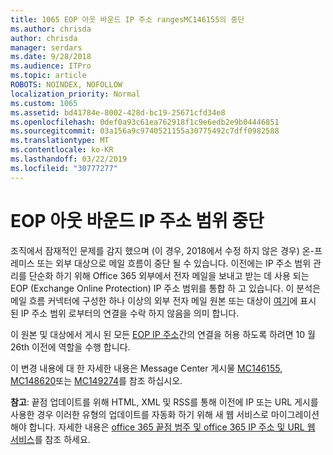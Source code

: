 ```yaml
---
title: 1065 EOP 아웃 바운드 IP 주소 rangesMC146155의 중단
ms.author: chrisda
author: chrisda
manager: serdars
ms.date: 9/28/2018
ms.audience: ITPro
ms.topic: article
ROBOTS: NOINDEX, NOFOLLOW
localization_priority: Normal
ms.custom: 1065
ms.assetid: bd41784e-8002-428d-bc19-25671cfd34e8
ms.openlocfilehash: 0def0a93c61ea762918f1c9e6edb2e9b04446851
ms.sourcegitcommit: 03a156a9c9740521155a30775492c7dff0982588
ms.translationtype: MT
ms.contentlocale: ko-KR
ms.lasthandoff: 03/22/2019
ms.locfileid: "30777277"
---
```

# <a name="deprecation-of-eop-outbound-ip-address-ranges"></a>EOP 아웃 바운드 IP 주소 범위 중단

조직에서 잠재적인 문제를 감지 했으며 (이 경우, 2018에서 수정 하지 않은 경우) 온-프레미스 또는 외부 대상으로 메일 흐름이 중단 될 수 있습니다. 이전에는 IP 주소 범위 관리를 단순화 하기 위해 Office 365 외부에서 전자 메일을 보내고 받는 데 사용 되는 EOP (Exchange Online Protection) IP 주소 범위를 통합 하 고 있습니다. 이 분석은 메일 흐름 커넥터에 구성한 하나 이상의 외부 전자 메일 원본 또는 대상이 [여기](https://docs.microsoft.com/office365/SecurityCompliance/eop/exchange-online-protection-ip-addresses)에 표시 된 IP 주소 범위 로부터의 연결을 수락 하지 않음을 의미 합니다.
  
이 원본 및 대상에서 게시 된 모든 [EOP IP 주소](https://docs.microsoft.com/office365/SecurityCompliance/eop/exchange-online-protection-ip-addresses)간의 연결을 허용 하도록 하려면 10 월 26th 이전에 역할을 수행 합니다.
  
이 변경 내용에 대 한 자세한 내용은 Message Center 게시물 [MC146155](https://portal.office.com/AdminPortal/home?switchtomodern=true#/MessageCenter?id=MC146155), [MC148620](https://portal.office.com/AdminPortal/home?switchtomodern=true#/MessageCenter?id=MC148620)또는 [MC149274](https://portal.office.com/AdminPortal/home?switchtomodern=true#/MessageCenter?id=MC149274)를 참조 하십시오.
  
 **참고**: 끝점 업데이트를 위해 HTML, XML 및 RSS를 통해 이전에 IP 또는 URL 게시를 사용한 경우 이러한 유형의 업데이트를 자동화 하기 위해 새 웹 서비스로 마이그레이션해야 합니다. 자세한 내용은 [office 365 끝점 범주 및 office 365 IP 주소 및 URL 웹 서비스](https://techcommunity.microsoft.com/t5/Office-365-Blog/Announcing-Office-365-endpoint-categories-and-Office-365-IP/ba-p/177638)를 참조 하세요.
  

